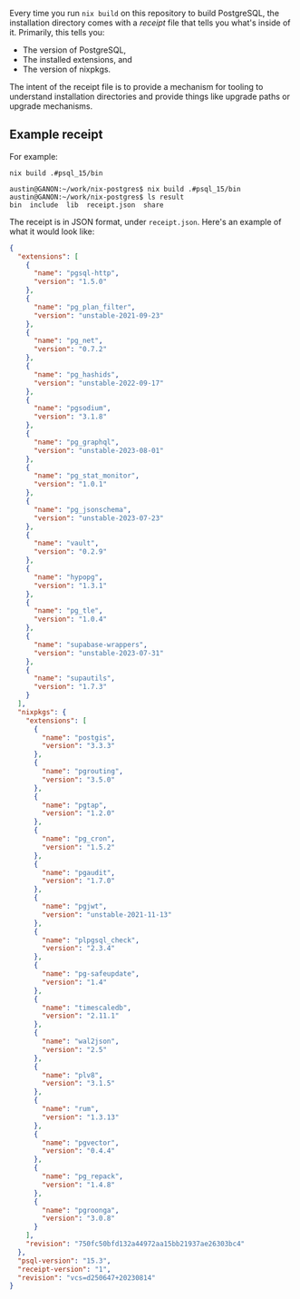 Every time you run `nix build` on this repository to build PostgreSQL, the
installation directory comes with a _receipt_ file that tells you what's inside
of it. Primarily, this tells you:

- The version of PostgreSQL,
- The installed extensions, and
- The version of nixpkgs.

The intent of the receipt file is to provide a mechanism for tooling to
understand installation directories and provide things like upgrade paths or
upgrade mechanisms.

## Example receipt

For example:

```
nix build .#psql_15/bin
```

```
austin@GANON:~/work/nix-postgres$ nix build .#psql_15/bin
austin@GANON:~/work/nix-postgres$ ls result
bin  include  lib  receipt.json  share
```

The receipt is in JSON format, under `receipt.json`. Here's an example of what
it would look like:

```json
{
  "extensions": [
    {
      "name": "pgsql-http",
      "version": "1.5.0"
    },
    {
      "name": "pg_plan_filter",
      "version": "unstable-2021-09-23"
    },
    {
      "name": "pg_net",
      "version": "0.7.2"
    },
    {
      "name": "pg_hashids",
      "version": "unstable-2022-09-17"
    },
    {
      "name": "pgsodium",
      "version": "3.1.8"
    },
    {
      "name": "pg_graphql",
      "version": "unstable-2023-08-01"
    },
    {
      "name": "pg_stat_monitor",
      "version": "1.0.1"
    },
    {
      "name": "pg_jsonschema",
      "version": "unstable-2023-07-23"
    },
    {
      "name": "vault",
      "version": "0.2.9"
    },
    {
      "name": "hypopg",
      "version": "1.3.1"
    },
    {
      "name": "pg_tle",
      "version": "1.0.4"
    },
    {
      "name": "supabase-wrappers",
      "version": "unstable-2023-07-31"
    },
    {
      "name": "supautils",
      "version": "1.7.3"
    }
  ],
  "nixpkgs": {
    "extensions": [
      {
        "name": "postgis",
        "version": "3.3.3"
      },
      {
        "name": "pgrouting",
        "version": "3.5.0"
      },
      {
        "name": "pgtap",
        "version": "1.2.0"
      },
      {
        "name": "pg_cron",
        "version": "1.5.2"
      },
      {
        "name": "pgaudit",
        "version": "1.7.0"
      },
      {
        "name": "pgjwt",
        "version": "unstable-2021-11-13"
      },
      {
        "name": "plpgsql_check",
        "version": "2.3.4"
      },
      {
        "name": "pg-safeupdate",
        "version": "1.4"
      },
      {
        "name": "timescaledb",
        "version": "2.11.1"
      },
      {
        "name": "wal2json",
        "version": "2.5"
      },
      {
        "name": "plv8",
        "version": "3.1.5"
      },
      {
        "name": "rum",
        "version": "1.3.13"
      },
      {
        "name": "pgvector",
        "version": "0.4.4"
      },
      {
        "name": "pg_repack",
        "version": "1.4.8"
      },
      {
        "name": "pgroonga",
        "version": "3.0.8"
      }
    ],
    "revision": "750fc50bfd132a44972aa15bb21937ae26303bc4"
  },
  "psql-version": "15.3",
  "receipt-version": "1",
  "revision": "vcs=d250647+20230814"
}
```
